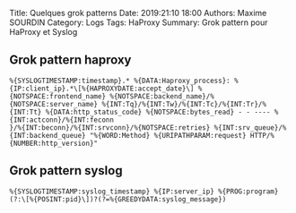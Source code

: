 Title: Quelques grok patterns
Date: 2019:21:10 18:00
Authors: Maxime SOURDIN
Category: Logs
Tags: HaProxy
Summary: Grok pattern pour HaProxy et Syslog

## Grok pattern haproxy

    %{SYSLOGTIMESTAMP:timestamp}.* %{DATA:Haproxy_process}: %{IP:client_ip}.*\[%{HAPROXYDATE:accept_date}\] %{NOTSPACE:frontend_name} %{NOTSPACE:backend_name}/%{NOTSPACE:server_name} %{INT:Tq}/%{INT:Tw}/%{INT:Tc}/%{INT:Tr}/%{INT:Tt} %{DATA:http_status_code} %{NOTSPACE:bytes_read} - - ---- %{INT:actconn}/%{INT:feconn
    }/%{INT:beconn}/%{INT:srvconn}/%{NOTSPACE:retries} %{INT:srv_queue}/%{INT:backend_queue} "%{WORD:Method} %{URIPATHPARAM:request} HTTP/%{NUMBER:http_version}"

## Grok pattern syslog

    %{SYSLOGTIMESTAMP:syslog_timestamp} %{IP:server_ip} %{PROG:program}(?:\[%{POSINT:pid}\])?(?=%{GREEDYDATA:syslog_message})
